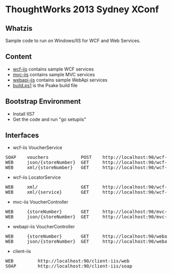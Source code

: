 
ThoughtWorks 2013 Sydney XConf
==============================

Whatzis
-------

Sample code to run on Windows/IIS for WCF and Web Services.


Content
-------

* [wcf-iis](http://github.com/jdamore/xconf-services/tree/master/wcf-iis) contains sample WCF services
* [mvc-iis](http://github.com/jdamore/xconf-services/tree/master/mvc-iis) contains sample MVC services
* [webapi-iis](http://github.com/jdamore/xconf-services/tree/master/mvc-iis) contains sample WebApi services
* [build.ps1](http://github.com/jdamore/xconf-services/blob/master/build.ps1) is the Psake build file

Bootstrap Environment
---------------------

* Install IIS7
* Get the code and run "go setupiis"


Interfaces
----------

* wcf-iis VoucherService
<pre>
SOAP	vouchers			POST	http://localhost:90/wcf-iis/VoucherService.svc/Vouchers
WEB		json/{storeNumber}	GET		http://localhost:90/wcf-iis/VoucherService.svc/json/{STORENUMBER}
WEB		xml/{storeNumber}	GET		http://localhost:90/wcf-iis/VoucherService.svc/xml/{STORENUMBER}
</pre>

* wcf-iis LocatorService
<pre>
WEB		xml/				GET		http://localhost:90/wcf-iis/LocatorService.svc/xml/
WEB		xml/{service}		GET		http://localhost:90/wcf-iis/LocatorService.svc/xml/{SERVICE}
</pre>

* mvc-iis VoucherController
<pre>
WEB		{storeNumber}		GET		http://localhost:90/mvc-iis/Voucher/{STORENUMBER}
WEB		json/{storeNumber}	GET		http://localhost:90/mvc-iis/Voucher/json/{STORENUMBER}
</pre>

* webapi-iis VoucherController
<pre>
WEB		{storeNumber}		GET		http://localhost:90/webapi-iis/api/Voucher
WEB		json/{storeNumber}	GET		http://localhost:90/webapi-iis/api/Voucher/{VOUCHERCODE}
</pre>

* client-iis
<pre>
WEB			http://localhost:90/client-iis/web
SOAP		http://localhost:90/client-iis/soap
</pre>



